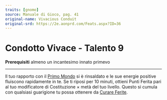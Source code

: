 ```yaml
---
traits: [gnomo]
source: Manuale di Gioco, pag. 41
original-name: Vivacious Conduit
original-srd: https://2e.aonprd.com/Feats.aspx?ID=36
---
```


# Condotto Vivace - Talento 9

**Prerequisiti** almeno un incantesimo innato primevo

---

Il tuo rapporto con il [Primo Mondo](/piani/primo-mondo) si è rinsaldato e le
sue energie positive fluiscono rapidamente in te. Se ti riposi per 10 minuti,
ottieni Punti Ferita pari al tuo modificatore di Costituzione &times; metà del
tuo livello. Questo si cumula con qualsiasi guarigione tu possa ottenere da
[Curare Ferite](/azioni/abilita/curare-ferite).
